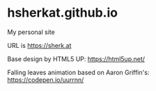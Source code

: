 # hsherkat.github.io
My personal site

URL is https://sherk.at

Base design by HTML5 UP: https://html5up.net/

Falling leaves animation based on Aaron Griffin's: https://codepen.io/uurrnn/
